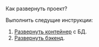 Как развернуть проект?  

Выполнить следущие инструкции:
1. <a href="https://clck.ru/Z2ygt">Развернуть контейнер</a> с БД. 
2. <a href="https://clck.ru/Z34Wr">Развернуть бэкенд</a>.
